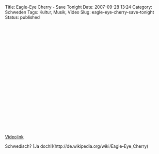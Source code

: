 Title: Eagle-Eye Cherry - Save Tonight
Date: 2007-09-28 13:24
Category: Schweden
Tags: Kultur, Musik, Video
Slug: eagle-eye-cherry-save-tonight
Status: published

<p>
<object width="425" height="350">
<param name="movie" value="http://www.youtube.com/v/UyjaO5o9qO4"></param><param name="wmode" value="transparent"></param>

<embed src="http://www.youtube.com/v/UyjaO5o9qO4" type="application/x-shockwave-flash" wmode="transparent" width="425" height="350">
</embed>
</object>
  
[Videolink](http://uk.youtube.com/watch?v=UyjaO5o9qO4)

</p>
Schwedisch? [Ja doch!](http://de.wikipedia.org/wiki/Eagle-Eye_Cherry)

